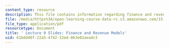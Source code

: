 ```yaml
---
content_type: resource
description: This file contains information regarding finance and revenue models.
file: /media/https%3A/open-learning-course-data-rc.s3.amazonaws.com/15-s07-globalhealth-lab-spring-2013/61bdd40f22a5474232ed863e02aeadc3_MIT15_S07S13_lec9.pdf
file_type: application/pdf
resourcetype: Document
title: ' Lecture 9 Slides: Finance and Revenue Models'
uid: 61bdd40f-22a5-4742-32ed-863e02aeadc3
---
```

